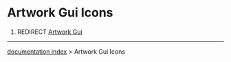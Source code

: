 # Artwork Gui Icons
1.  REDIRECT [Artwork Gui](Artwork_Gui.md)

---
[documentation index](../README.md) > Artwork Gui Icons
